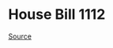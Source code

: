 # House Bill 1112

[Source](http://lawfilesext.leg.wa.gov/biennium/2023-24/Pdf/Bills/House%20Bills/1112.pdf)